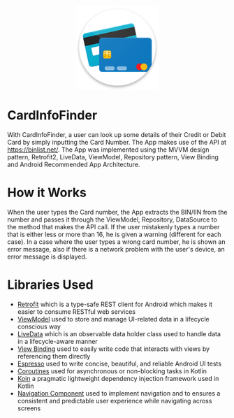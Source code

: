 <p align="center">
  <img src="app_iicon.png" title="App Logo">
</p>

# CardInfoFinder

With CardInfoFinder, a user can look up some details of their Credit or Debit Card by simply inputting the Card Number. The App makes use of the API at 
https://binlist.net/. The App was implemented using the MVVM design pattern, Retrofit2, LiveData, ViewModel, Repository pattern, View Binding and Android Recommended 
App Architecture.
# How it Works

When the user types the Card number, the App extracts the BIN/IIN from the number and passes it through the ViewModel, Repository, DataSource to the method that 
makes the API call. If the user mistakenly types a number that is either less or more than 16, he is given a warning (different for each case). In a case where the 
user types a wrong card number, he is shown an error message, also if there is a network problem with the user's device, an error message is displayed.
# Libraries Used

* [Retrofit](https://square.github.io/retrofit/) which is a type-safe REST client for Android which makes it easier to consume RESTful web services
* [ViewModel](https://developer.android.com/topic/libraries/architecture/viewmodel) used to store and manage UI-related data in a lifecycle conscious way
* [LiveData](https://developer.android.com/topic/libraries/architecture/livedata) which is an observable data holder class used to handle data in a lifecycle-aware manner
* [View Binding](https://developer.android.com/topic/libraries/view-binding) used to easily write code that interacts with views by referencing them directly
* [Espresso](https://developer.android.com/training/testing/espresso) used to write concise, beautiful, and reliable Android UI tests
* [Coroutines](https://kotlinlang.org/docs/reference/coroutines-overview.html) used for asynchronous or non-blocking tasks in Kotlin
* [Koin](https://doc.insert-koin.io/#/) a pragmatic lightweight dependency injection framework used in Kotlin
* [Navigation Component](https://developer.android.com/guide/navigation) used to implement navigation and to ensures a consistent and predictable user experience 
while navigating across screens

